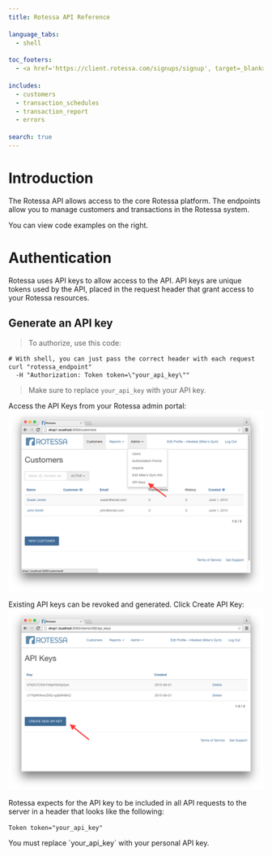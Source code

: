 ```yaml
---
title: Rotessa API Reference

language_tabs:
  - shell

toc_footers:
  - <a href='https://client.rotessa.com/signups/signup', target=_blank>Sign Up to acquire a developer key.</a>

includes:
  - customers
  - transaction_schedules
  - transaction_report
  - errors

search: true
---
```


# Introduction

The Rotessa API allows access to the core Rotessa platform. The endpoints allow you to manage customers and transactions in the Rotessa system.

You can view code examples on the right.

# Authentication

Rotessa uses API keys to allow access to the API. API keys are unique tokens used by the API, placed in the request header that grant access to your Rotessa resources.

## Generate an API key

> To authorize, use this code:


```shell
# With shell, you can just pass the correct header with each request
curl "rotessa_endpoint"
  -H "Authorization: Token token=\"your_api_key\""
```

> Make sure to replace `your_api_key` with your API key.


Access the API Keys from your Rotessa admin portal:
<a href=images/api_keys_1.png>
  <img src="images/api_keys_1.png" alt="Screenshot of Example Documentation created with Slate">
</a>

Existing API keys can be revoked and generated. Click Create API Key:
<a href=images/api_keys_2.png>
  <img src="images/api_keys_2.png" alt="Screenshot of Example Documentation created with Slate">
</a>

Rotessa expects for the API key to be included in all API requests to the server in a header that looks like the following:

`Token token="your_api_key"`

<aside class="notice">
You must replace `your_api_key` with your personal API key.
</aside>
